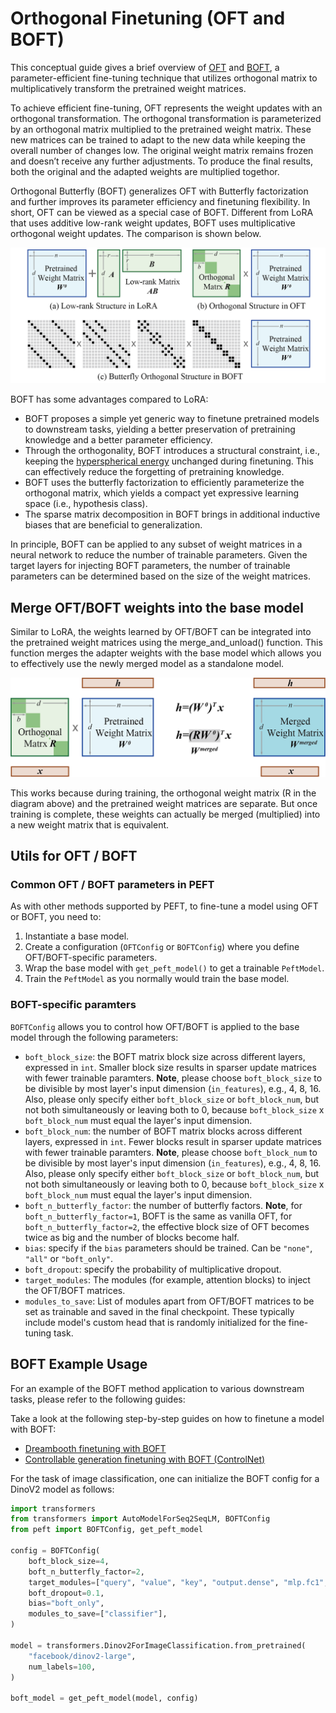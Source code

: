 <!--Copyright 2023 The HuggingFace Team. All rights reserved.

Licensed under the Apache License, Version 2.0 (the "License"); you may not use this file except in compliance with
the License. You may obtain a copy of the License at

http://www.apache.org/licenses/LICENSE-2.0

Unless required by applicable law or agreed to in writing, software distributed under the License is distributed on
an "AS IS" BASIS, WITHOUT WARRANTIES OR CONDITIONS OF ANY KIND, either express or implied. See the License for the
specific language governing permissions and limitations under the License.

⚠️ Note that this file is in Markdown but contain specific syntax for our doc-builder (similar to MDX) that may not be
rendered properly in your Markdown viewer.

-->

# Orthogonal Finetuning (OFT and BOFT)

This conceptual guide gives a brief overview of [OFT](https://arxiv.org/abs/2306.07280)
and [BOFT](https://arxiv.org/abs/2311.06243), a parameter-efficient fine-tuning technique that utilizes orthogonal
matrix to multiplicatively transform the pretrained weight matrices.

To achieve efficient fine-tuning, OFT represents the weight updates with an orthogonal transformation. The orthogonal
transformation is parameterized by an orthogonal matrix multiplied to the pretrained weight matrix. These new matrices
can be trained to adapt to the new data while keeping the overall number of changes low. The original weight matrix
remains frozen and doesn’t receive any further adjustments. To produce the final results, both the original and the
adapted weights are multiplied togethor.

Orthogonal Butterfly (BOFT) generalizes OFT with Butterfly factorization and further improves its parameter efficiency
and finetuning flexibility. In short, OFT can be viewed as a special case of BOFT. Different from LoRA that uses
additive low-rank weight updates, BOFT uses multiplicative orthogonal weight updates. The comparison is shown below.

<div class="flex justify-center">
    <img src="https://raw.githubusercontent.com/wy1iu/butterfly-oft/main/assets/BOFT_comparison.png"/>
</div>


BOFT has some advantages compared to LoRA:

* BOFT proposes a simple yet generic way to finetune pretrained models to downstream tasks, yielding a better
  preservation of pretraining knowledge and a better parameter efficiency.
* Through the orthogonality, BOFT introduces a structural constraint, i.e., keeping
  the [hyperspherical energy](https://arxiv.org/abs/1805.09298) unchanged during finetuning. This can effectively reduce
  the forgetting of pretraining knowledge.
* BOFT uses the butterfly factorization to efficiently parameterize the orthogonal matrix, which yields a compact yet
  expressive learning space (i.e., hypothesis class).
* The sparse matrix decomposition in BOFT brings in additional inductive biases that are beneficial to generalization.

In principle, BOFT can be applied to any subset of weight matrices in a neural network to reduce the number of trainable
parameters. Given the target layers for injecting BOFT parameters, the number of trainable parameters can be determined
based on the size of the weight matrices.

## Merge OFT/BOFT weights into the base model

Similar to LoRA, the weights learned by OFT/BOFT can be integrated into the pretrained weight matrices using the
merge_and_unload() function. This function merges the adapter weights with the base model which allows you to
effectively use the newly merged model as a standalone model.

<div class="flex justify-center">
    <img src="https://raw.githubusercontent.com/wy1iu/butterfly-oft/main/assets/boft_merge.png"/>
</div>

This works because during training, the orthogonal weight matrix (R in the diagram above) and the pretrained weight
matrices are separate. But once training is complete, these weights can actually be merged (multiplied) into a new
weight matrix that is equivalent.

## Utils for OFT / BOFT

### Common OFT / BOFT parameters in PEFT

As with other methods supported by PEFT, to fine-tune a model using OFT or BOFT, you need to:

1. Instantiate a base model.
2. Create a configuration (`OFTConfig` or `BOFTConfig`) where you define OFT/BOFT-specific parameters.
3. Wrap the base model with `get_peft_model()` to get a trainable `PeftModel`.
4. Train the `PeftModel` as you normally would train the base model.

### BOFT-specific paramters

`BOFTConfig` allows you to control how OFT/BOFT is applied to the base model through the following parameters:

- `boft_block_size`: the BOFT matrix block size across different layers, expressed in `int`. Smaller block size results
  in sparser update matrices with fewer trainable paramters. **Note**, please choose `boft_block_size` to be divisible
  by most layer's input dimension (`in_features`), e.g., 4, 8, 16. Also, please only
  specify either `boft_block_size` or `boft_block_num`, but not both simultaneously or leaving both to 0, because
  `boft_block_size` x `boft_block_num` must equal the layer's input dimension.
- `boft_block_num`: the number of BOFT matrix blocks across different layers, expressed in `int`. Fewer blocks result in
  sparser update matrices with fewer trainable paramters. **Note**, please choose `boft_block_num` to be divisible by
  most layer's input dimension (`in_features`), e.g., 4, 8, 16. Also, please only
  specify either `boft_block_size` or `boft_block_num`, but not both simultaneously or leaving both to 0, because
  `boft_block_size` x `boft_block_num` must equal the layer's input dimension.
- `boft_n_butterfly_factor`: the number of butterfly factors. **Note**, for `boft_n_butterfly_factor=1`, BOFT is the
  same as vanilla OFT, for `boft_n_butterfly_factor=2`, the effective block size of OFT becomes twice as big and the
  number of blocks become half.
- `bias`: specify if the `bias` parameters should be trained. Can be `"none"`, `"all"` or `"boft_only"`.
- `boft_dropout`: specify the probability of multiplicative dropout.
- `target_modules`: The modules (for example, attention blocks) to inject the OFT/BOFT matrices.
- `modules_to_save`: List of modules apart from OFT/BOFT matrices to be set as trainable and saved in the final
  checkpoint. These typically include model's custom head that is randomly initialized for the fine-tuning task.

## BOFT Example Usage

For an example of the BOFT method application to various downstream tasks, please refer to the following guides:

Take a look at the following step-by-step guides on how to finetune a model with BOFT:

- [Dreambooth finetuning with BOFT](../task_guides/boft_dreambooth)
- [Controllable generation finetuning with BOFT (ControlNet)](../task_guides/boft_controlnet)

For the task of image classification, one can initialize the BOFT config for a DinoV2 model as follows:

```py
import transformers
from transformers import AutoModelForSeq2SeqLM, BOFTConfig
from peft import BOFTConfig, get_peft_model

config = BOFTConfig(
    boft_block_size=4,
    boft_n_butterfly_factor=2,
    target_modules=["query", "value", "key", "output.dense", "mlp.fc1", "mlp.fc2"],
    boft_dropout=0.1,
    bias="boft_only",
    modules_to_save=["classifier"],
)

model = transformers.Dinov2ForImageClassification.from_pretrained(
    "facebook/dinov2-large",
    num_labels=100,
)

boft_model = get_peft_model(model, config)
```
